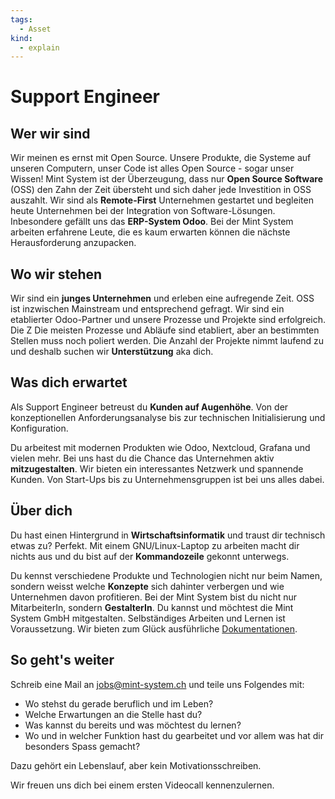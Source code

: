 ```yaml
---
tags:
  - Asset
kind:
  - explain
---
```

# Support Engineer

## Wer wir sind

Wir meinen es ernst mit Open Source. Unsere Produkte, die Systeme auf unseren Computern, unser Code ist alles Open Source - sogar unser Wissen!
Mint System ist der Überzeugung, dass nur **Open Source Software** (OSS) den Zahn der Zeit übersteht und sich daher jede Investition in OSS auszahlt.
Wir sind als **Remote-First** Unternehmen gestartet und begleiten heute Unternehmen bei der Integration von Software-Lösungen. Inbesondere gefällt uns das **ERP-System Odoo**. 
Bei der Mint System arbeiten erfahrene Leute, die es kaum erwarten können die nächste Herausforderung anzupacken.

## Wo wir stehen

Wir sind ein **junges Unternehmen** und erleben eine aufregende Zeit. OSS ist inzwischen Mainstream und entsprechend gefragt.
Wir sind ein etablierter Odoo-Partner und unsere Prozesse und Projekte sind erfolgreich. Die Z
Die meisten Prozesse und Abläufe sind etabliert, aber an bestimmten Stellen muss noch poliert werden. Die Anzahl der Projekte nimmt laufend zu und deshalb suchen wir **Unterstützung** aka dich.

## Was dich erwartet

Als Support Engineer betreust du **Kunden auf Augenhöhe**. Von der konzeptionellen Anforderungsanalyse bis zur technischen Initialisierung und Konfiguration.

Du arbeitest mit modernen Produkten wie Odoo, Nextcloud, Grafana und vielen mehr. Bei uns hast du die Chance das Unternehmen aktiv **mitzugestalten**.
Wir bieten ein interessantes Netzwerk und spannende Kunden. Von Start-Ups bis zu Unternehmensgruppen ist bei uns alles dabei.

## Über dich

Du hast einen Hintergrund in **Wirtschaftsinformatik** und traust dir technisch etwas zu? Perfekt. Mit einem GNU/Linux-Laptop zu arbeiten macht dir nichts aus und du bist auf der **Kommandozeile** gekonnt unterwegs.

Du kennst verschiedene Produkte und Technologien nicht nur beim Namen, sondern weisst welche **Konzepte** sich dahinter verbergen und wie Unternehmen davon profitieren.
Bei der Mint System bist du nicht nur MitarbeiterIn, sondern **GestalterIn**. Du kannst und möchtest die Mint System GmbH mitgestalten. Selbständiges Arbeiten und Lernen ist Voraussetzung. Wir bieten zum Glück ausführliche [Dokumentationen](https://wiki.mint-system.ch).

## So geht's weiter

Schreib eine Mail an <jobs@mint-system.ch> und teile uns Folgendes mit:

* Wo stehst du gerade beruflich und im Leben?
* Welche Erwartungen an die Stelle hast du?
* Was kannst du bereits und was möchtest du lernen?
* Wo und in welcher Funktion hast du gearbeitet und vor allem was hat dir besonders Spass gemacht?

Dazu gehört ein Lebenslauf, aber kein Motivationsschreiben.

Wir freuen uns dich bei einem ersten Videocall kennenzulernen.